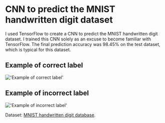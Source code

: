 # CNN to predict the MNIST handwritten digit dataset
I used TensorFlow to create a CNN to predict the MNIST handwritten digit dataset. I trained this CNN solely as an excuse to become familiar with TensorFlow. The final prediction accuracy was 98.45% on the test dataset, which is typical for this dataset.

## Example of correct label
!['Example of correct label'](plots/00000.png)

## Example of incorrect label
!['Example of incorrect label'](plots/00321.png)

Dataset: [MNIST handwritten digit database](http://yann.lecun.com/exdb/mnist/).